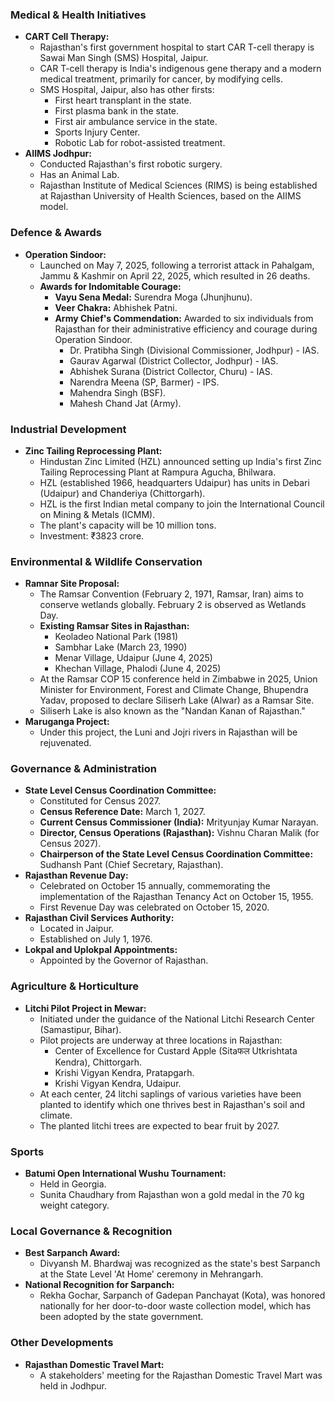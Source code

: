### Medical & Health Initiatives

*   **CART Cell Therapy:**
    *   Rajasthan's first government hospital to start CAR T-cell therapy is Sawai Man Singh (SMS) Hospital, Jaipur.
    *   CAR T-cell therapy is India's indigenous gene therapy and a modern medical treatment, primarily for cancer, by modifying cells.
    *   SMS Hospital, Jaipur, also has other firsts:
        *   First heart transplant in the state.
        *   First plasma bank in the state.
        *   First air ambulance service in the state.
        *   Sports Injury Center.
        *   Robotic Lab for robot-assisted treatment.
*   **AIIMS Jodhpur:**
    *   Conducted Rajasthan's first robotic surgery.
    *   Has an Animal Lab.
    *   Rajasthan Institute of Medical Sciences (RIMS) is being established at Rajasthan University of Health Sciences, based on the AIIMS model.

### Defence & Awards

*   **Operation Sindoor:**
    *   Launched on May 7, 2025, following a terrorist attack in Pahalgam, Jammu & Kashmir on April 22, 2025, which resulted in 26 deaths.
    *   **Awards for Indomitable Courage:**
        *   **Vayu Sena Medal:** Surendra Moga (Jhunjhunu).
        *   **Veer Chakra:** Abhishek Patni.
        *   **Army Chief's Commendation:** Awarded to six individuals from Rajasthan for their administrative efficiency and courage during Operation Sindoor.
            *   Dr. Pratibha Singh (Divisional Commissioner, Jodhpur) - IAS.
            *   Gaurav Agarwal (District Collector, Jodhpur) - IAS.
            *   Abhishek Surana (District Collector, Churu) - IAS.
            *   Narendra Meena (SP, Barmer) - IPS.
            *   Mahendra Singh (BSF).
            *   Mahesh Chand Jat (Army).

### Industrial Development

*   **Zinc Tailing Reprocessing Plant:**
    *   Hindustan Zinc Limited (HZL) announced setting up India's first Zinc Tailing Reprocessing Plant at Rampura Agucha, Bhilwara.
    *   HZL (established 1966, headquarters Udaipur) has units in Debari (Udaipur) and Chanderiya (Chittorgarh).
    *   HZL is the first Indian metal company to join the International Council on Mining & Metals (ICMM).
    *   The plant's capacity will be 10 million tons.
    *   Investment: ₹3823 crore.

### Environmental & Wildlife Conservation

*   **Ramnar Site Proposal:**
    *   The Ramsar Convention (February 2, 1971, Ramsar, Iran) aims to conserve wetlands globally. February 2 is observed as Wetlands Day.
    *   **Existing Ramsar Sites in Rajasthan:**
        *   Keoladeo National Park (1981)
        *   Sambhar Lake (March 23, 1990)
        *   Menar Village, Udaipur (June 4, 2025)
        *   Khechan Village, Phalodi (June 4, 2025)
    *   At the Ramsar COP 15 conference held in Zimbabwe in 2025, Union Minister for Environment, Forest and Climate Change, Bhupendra Yadav, proposed to declare Siliserh Lake (Alwar) as a Ramsar Site.
    *   Siliserh Lake is also known as the "Nandan Kanan of Rajasthan."
*   **Maruganga Project:**
    *   Under this project, the Luni and Jojri rivers in Rajasthan will be rejuvenated.

### Governance & Administration

*   **State Level Census Coordination Committee:**
    *   Constituted for Census 2027.
    *   **Census Reference Date:** March 1, 2027.
    *   **Current Census Commissioner (India):** Mrityunjay Kumar Narayan.
    *   **Director, Census Operations (Rajasthan):** Vishnu Charan Malik (for Census 2027).
    *   **Chairperson of the State Level Census Coordination Committee:** Sudhansh Pant (Chief Secretary, Rajasthan).
*   **Rajasthan Revenue Day:**
    *   Celebrated on October 15 annually, commemorating the implementation of the Rajasthan Tenancy Act on October 15, 1955.
    *   First Revenue Day was celebrated on October 15, 2020.
*   **Rajasthan Civil Services Authority:**
    *   Located in Jaipur.
    *   Established on July 1, 1976.
*   **Lokpal and Uplokpal Appointments:**
    *   Appointed by the Governor of Rajasthan.

### Agriculture & Horticulture

*   **Litchi Pilot Project in Mewar:**
    *   Initiated under the guidance of the National Litchi Research Center (Samastipur, Bihar).
    *   Pilot projects are underway at three locations in Rajasthan:
        *   Center of Excellence for Custard Apple (Sitaफल Utkrishtata Kendra), Chittorgarh.
        *   Krishi Vigyan Kendra, Pratapgarh.
        *   Krishi Vigyan Kendra, Udaipur.
    *   At each center, 24 litchi saplings of various varieties have been planted to identify which one thrives best in Rajasthan's soil and climate.
    *   The planted litchi trees are expected to bear fruit by 2027.

### Sports

*   **Batumi Open International Wushu Tournament:**
    *   Held in Georgia.
    *   Sunita Chaudhary from Rajasthan won a gold medal in the 70 kg weight category.

### Local Governance & Recognition

*   **Best Sarpanch Award:**
    *   Divyansh M. Bhardwaj was recognized as the state's best Sarpanch at the State Level 'At Home' ceremony in Mehrangarh.
*   **National Recognition for Sarpanch:**
    *   Rekha Gochar, Sarpanch of Gadepan Panchayat (Kota), was honored nationally for her door-to-door waste collection model, which has been adopted by the state government.

### Other Developments

*   **Rajasthan Domestic Travel Mart:**
    *   A stakeholders' meeting for the Rajasthan Domestic Travel Mart was held in Jodhpur.